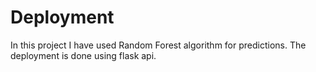 # Deployment
In this project I have used Random Forest algorithm for predictions. The deployment is done using flask api.
